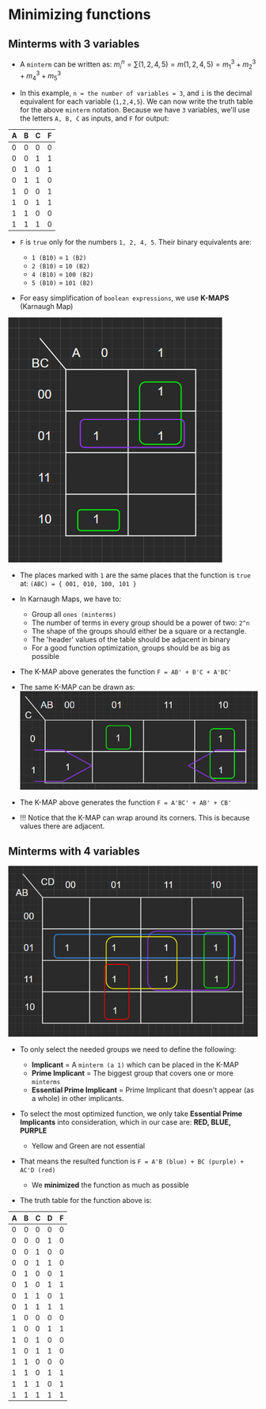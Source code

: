 # Minimizing functions
## Minterms with 3 variables

- A ``minterm`` can be written as:
$m_{i}^{n}=\sum \left( 1,2,4,5\right) =m\left( 1,2,4,5\right) =m_{1}^{3}+m_{2}^{3}+m_{4}^{3}+m_{5}^{3}$

- In this example, ``n = the number of variables = 3``, and ``i`` is the decimal equivalent for each variable (``1,2,4,5``). We can now write the truth table for the above ``minterm`` notation. Because we have ``3`` variables, we'll use the letters ``A, B, C`` as inputs, and ``F`` for output:

| A   | B   | C   | F   |
| --- | --- | --- | --- |
| 0   | 0   | 0   | 0   |
| 0   | 0   | 1   | 1   |
| 0   | 1   | 0   | 1   |
| 0   | 1   | 1   | 0   |
| 1   | 0   | 0   | 1   |
| 1   | 0   | 1   | 1   |
| 1   | 1   | 0   | 0   |
| 1   | 1   | 1   | 0   |

- ``F`` is ``true`` only for the numbers ``1, 2, 4, 5``. Their binary equivalents are:
	- ``1 (B10)`` = ``1 (B2)``
	- ``2 (B10)`` = ``10 (B2)``
	- ``4 (B10)`` = ``100 (B2)``
	- ``5 (B10)`` = ``101 (B2)``

- For easy simplification of  ``boolean expressions``, we use **K-MAPS**  (Karnaugh Map)

![](./K-Maps/Lab5Ex1a.png)

- The places marked with ``1`` are the same places that the function is ``true`` at: ``(ABC) = { 001, 010, 100, 101 }``
- In Karnaugh Maps, we have to:
	- Group all ``ones (minterms)``
	- The number of terms in every group should be a power of two: ``2^n``
	- The shape of the groups should either be a square or a rectangle.
	- The 'header' values of the table should be adjacent in binary
	- For a good function optimization, groups should be as big as possible
- The K-MAP above generates the function ``F = AB' + B'C + A'BC' ``

- The same K-MAP can be drawn as:
![](./K-Maps/Lab5Ex1b.png)
- The K-MAP above generates the function ``F = A'BC' + AB' + CB'``
- !!! Notice that the K-MAP can wrap around its corners. This is because values there are adjacent.


## Minterms with 4 variables

![](./K-Maps/Lab5Ex2.png)

- To only select the needed groups we need to define the following:
	- **Implicant** = A ``minterm (a 1)`` which can be placed in the K-MAP
	- **Prime Implicant** = The biggest group that covers one or more ``minterms``
	- **Essential Prime Implicant** = Prime Implicant that doesn't appear (as a whole) in other implicants.
- To select the most optimized function, we only take **Essential Prime Implicants** into consideration, which in our case are: **RED, BLUE, PURPLE**
	- Yellow and Green are not essential

- That means the resulted function is ``F = A'B (blue) + BC (purple) + AC'D (red)``
	- We **minimized** the function as much as possible 

- The truth table for the function above is:

| A   | B   | C   | D   | F   |
| --- | --- | --- | --- | --- |
| 0   | 0   | 0   | 0   | 0   |
| 0   | 0   | 0   | 1   | 0   |
| 0   | 0   | 1   | 0   | 0   |
| 0   | 0   | 1   | 1   | 0   |
| 0   | 1   | 0   | 0   | 1   |
| 0   | 1   | 0   | 1   | 1   |
| 0   | 1   | 1   | 0   | 1   |
| 0   | 1   | 1   | 1   | 1   |
| 1   | 0   | 0   | 0   | 0   |
| 1   | 0   | 0   | 1   | 1   |
| 1   | 0   | 1   | 0   | 0   |
| 1   | 0   | 1   | 1   | 0   |
| 1   | 1   | 0   | 0   | 0   |
| 1   | 1   | 0   | 1   | 1   |
| 1   | 1   | 1   | 0   | 1   |
| 1   | 1   | 1   | 1   | 1   |

